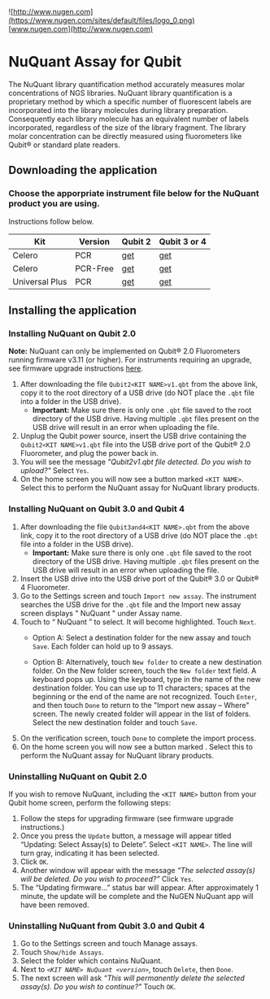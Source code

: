![http://www.nugen.com](https://www.nugen.com/sites/default/files/logo_0.png)  
[www.nugen.com](http://www.nugen.com)

#  NuQuant Assay for Qubit
The NuQuant library quantification method accurately measures molar concentrations of NGS libraries. NuQuant library quantification is a proprietary method by which a specific number of fluorescent labels are incorporated into the library molecules during library preparation. Consequently each library molecule has an equivalent number of labels incorporated, regardless of the size of the library fragment. The library molar concentration can be directly measured using fluorometers like Qubit® or standard plate readers.

## Downloading the application

### Choose the apporpriate instrument file below for the NuQuant product you are using.

Instructions follow below.


| Kit            | Version  | Qubit 2                                                                                                      | Qubit 3 or 4                                                                                                     |
|----------------|----------|--------------------------------------------------------------------------------------------------------------|------------------------------------------------------------------------------------------------------------------|
| Celero         | PCR      | [get](https://raw.githubusercontent.com/nugentechnologies/NuQuant_Celero/master/Qubit2CeleroPCRv1.qbt)       | [get](https://raw.githubusercontent.com/nugentechnologies/NuQuant_Celero/master/Qubit3and4CeleroPCRv1.qbt)       |
| Celero         | PCR-Free | [get](404)                                                                                                   | [get](404)                                                                                                       |
| Universal Plus | PCR      | [get](https://raw.githubusercontent.com/nugentechnologies/NuQuant_UniversalPlus/master/Qubit2UnivPlusv1.qbt) | [get](https://raw.githubusercontent.com/nugentechnologies/NuQuant_UniversalPlus/master/Qubit3and4UnivPlusv1.qbt) |


## Installing the application

### Installing NuQuant on Qubit 2.0

**Note:** NuQuant can only be implemented on Qubit® 2.0 Fluorometers running firmware v3.11 (or higher). For instruments requiring an upgrade, see firmware upgrade instructions [here](https://www.thermofisher.com/us/en/home/industrial/spectroscopy-elemental-isotope-analysis/molecular-spectroscopy/fluorometers/qubit/qubit-technical-resources/previous-qubit-models/qubit-firmware.html).

  1. After downloading the file `Qubit2<KIT NAME>v1.qbt` from the above link, copy it to the root directory of a USB drive (do NOT place the `.qbt` file into a folder in the USB drive). 
     - **Important:** Make sure there is only one `.qbt` file saved to the root directory of the USB drive. Having multiple `.qbt` files present on the USB drive will result in an error when uploading the file.
  2.	Unplug the Qubit power source, insert the USB drive containing the `Qubit2<KIT NAME>v1.qbt` file into the USB drive port of the Qubit® 2.0 Fluorometer, and plug the power back in.
  3.	You will see the message *"Qubit2<KIT NAME>v1.qbt file detected. Do you wish to upload?"* Select `Yes`.
  4.	On the home screen you will now see a button marked `<KIT NAME>`. Select this to perform the NuQuant assay for NuQuant library products.


### Installing NuQuant on Qubit 3.0 and Qubit 4

  1. After downloading the file `Qubit3and4<KIT NAME>.qbt` from the above link, copy it to the root directory of a USB drive (do NOT place the `.qbt` file into a folder in the USB drive). 
     - **Important:** Make sure there is only one `.qbt` file saved to the root directory of the USB drive. Having multiple `.qbt` files present on the USB drive will result in an error when uploading the file.    
  2. Insert the USB drive into the USB drive port of the Qubit® 3.0 or Qubit® 4 Fluorometer. 
  3. Go to the Settings screen and touch `Import new assay`. The instrument searches the USB drive for the `.qbt` file and the Import new assay screen displays "<KIT NAME> NuQuant <version>" under Assay name.
  4. Touch to “<KIT NAME> NuQuant <version>” to select. It will become highlighted. Touch `Next`.
     - Option A: Select a destination folder for the new assay and touch `Save`. Each folder can hold up to 9 assays.
  
     - Option B: Alternatively, touch `New folder` to create a new destination folder. On the New folder screen, touch the `New folder` text field. A keyboard pops up. Using the keyboard, type in the name of the new destination folder. You can use up to 11 characters; spaces at the beginning or the end of the name are not recognized. Touch `Enter`, and then touch `Done` to return to the "Import new assay – Where" screen. The newly created folder will appear in the list of folders. Select the new destination folder and touch `Save`.
  5.	On the verification screen, touch `Done` to complete the import process.
  6.	On the home screen you will now see a button marked <KIT NAME>. Select this to perform the NuQuant assay for NuQuant library products.


### Uninstalling NuQuant on Qubit 2.0

If you wish to remove NuQuant, including the `<KIT NAME>` button from your Qubit home screen, perform the following steps:

  1.	Follow the steps for upgrading firmware (see firmware upgrade instructions.)
  2.	Once you press the `Update` button, a message will appear titled “Updating: Select Assay(s) to Delete”. Select `<KIT NAME>`. The *<KIT NAME>* line will turn gray, indicating it has been selected.
  3.	Click `OK`. 
  4.	Another window will appear with the message *“The selected assay(s) will be deleted. Do you wish to proceed?”*  Click `Yes`. 
  5.	The “Updating firmware…” status bar will appear. After approximately 1 minute, the update will be complete and the NuGEN NuQuant app will have been removed.

### Uninstalling NuQuant from Qubit 3.0 and Qubit 4

  1.	Go to the Settings screen and touch Manage assays.
  2.	Touch `Show/hide Assays`.
  3.  Select the folder which contains NuQuant.
  4.  Next to *`<KIT NAME> NuQuant <version>`*, touch `Delete`, then `Done`.
  5.	The next screen will ask *“This will permanently delete the selected assay(s). Do you wish to continue?"* Touch `OK`.
